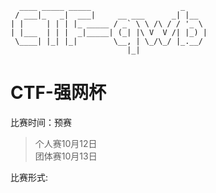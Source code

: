 ```
  ____ _____ _____                    _     
 / ___|_   _|  ___|     __ ___      _| |__  
| |     | | | |_ _____ / _` \ \ /\ / / '_ \ 
| |___  | | |  _|_____| (_| |\ V  V /| |_) |
 \____| |_| |_|        \__, | \_/\_/ |_.__/ 
                          |_|               

```

# CTF-强网杯    

比赛时间：预赛    
> 个人赛10月12日    
> 团体赛10月13日

比赛形式:

